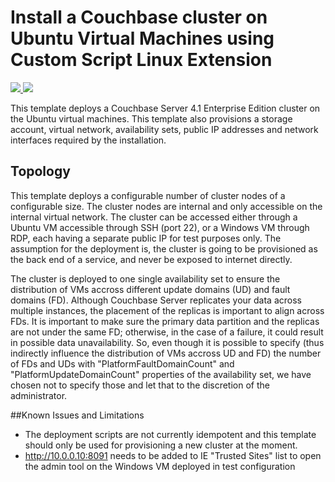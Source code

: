 # Install a Couchbase cluster on Ubuntu Virtual Machines using Custom Script Linux Extension

<a href="https://portal.azure.com/#create/Microsoft.Template/uri/https%3A%2F%2Fraw.githubusercontent.com%2FAzure%2Fazure-quickstart-templates%2Fmaster%2Fcouchbase-on-ubuntu%2Fazuredeploy.json" target="_blank">
    <img src="http://azuredeploy.net/deploybutton.png"/>
</a>
<a href="http://armviz.io/#/?load=https%3A%2F%2Fraw.githubusercontent.com%2FAzure%2Fazure-quickstart-templates%2Fmaster%2Fcouchbase-on-ubuntu%2Fazuredeploy.json" target="_blank">
    <img src="http://armviz.io/visualizebutton.png"/>
</a>

This template deploys a Couchbase Server 4.1 Enterprise Edition cluster on the Ubuntu virtual machines. This template also provisions a storage account, virtual network, availability sets, public IP addresses and network interfaces required by the installation.

Topology
--------

This template deploys a configurable number of cluster nodes of a configurable size.  The cluster nodes are internal and only accessible on the internal virtual network.  The cluster can be accessed either through a Ubuntu VM accessible  through SSH (port 22), or a Windows VM through RDP, each having a separate public IP for test purposes only. The assumption for the deployment is, the cluster is going to be provisioned as the back end of a service, and never be exposed to internet directly.

The cluster is deployed to one single availability set to ensure the distribution of VMs accross different update domains (UD) and fault domains (FD). Although Couchbase Server replicates your data across multiple instances, the placement of the replicas is important to align across FDs. It is important to make sure the primary data partition and the replicas are not under the same FD; otherwise, in the case of a failure, it could result in possible data unavailability. So, even though it is possible to specify (thus indirectly influence the distribution of VMs accross UD and FD) the number of FDs and UDs with "PlatformFaultDomainCount" and "PlatformUpdateDomainCount" properties of the availability set, we have chosen not to specify those and let that to the discretion of the administrator.

##Known Issues and Limitations
- The deployment scripts are not currently idempotent and this template should only be used for provisioning a new cluster at the moment.
- http://10.0.0.10:8091 needs to be added to IE "Trusted Sites" list to open the admin tool on the Windows VM deployed in test configuration